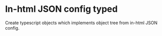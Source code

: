 ﻿# In-html JSON config typed

Create typescript objects which implements object tree from in-html JSON config.